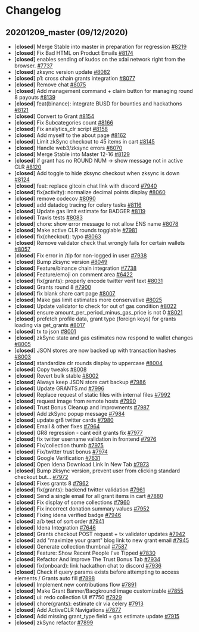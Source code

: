 # Changelog

## 20201209_master (09/12/2020)
- [**closed**] Merge Stable into master in preparation for regression [#8219](https://github.com/gitcoinco/web/pull/8219)
- [**closed**] Fix Bad HTML on Product Emails [#8174](https://github.com/gitcoinco/web/pull/8174)
- [**closed**] enables sending of kudos on the xdai network right from the browser. [#7737](https://github.com/gitcoinco/web/pull/7737)
- [**closed**] zksync version update [#8082](https://github.com/gitcoinco/web/pull/8082)
- [**closed**] p1: cross chain grants integration [#8077](https://github.com/gitcoinco/web/pull/8077)
- [**closed**] Remove chat [#8075](https://github.com/gitcoinco/web/pull/8075)
- [**closed**] Add management command + claim button for managing round 8 payouts [#8139](https://github.com/gitcoinco/web/pull/8139)
- [**closed**] feat(binance): integrate BUSD for bounties and hackathons [#8121](https://github.com/gitcoinco/web/pull/8121)
- [**closed**] Convert to Grant [#8154](https://github.com/gitcoinco/web/pull/8154)
- [**closed**] Fix Subcategories count [#8166](https://github.com/gitcoinco/web/pull/8166)
- [**closed**] Fix analytics_clr script [#8158](https://github.com/gitcoinco/web/pull/8158)
- [**closed**] Add myself to the about page [#8162](https://github.com/gitcoinco/web/pull/8162)
- [**closed**] Limit zkSync checkout to 45 items in cart [#8145](https://github.com/gitcoinco/web/pull/8145)
- [**closed**] Handle web3/zksync errors [#8070](https://github.com/gitcoinco/web/pull/8070)
- [**closed**] Merge Stable into Master 12-16 [#8129](https://github.com/gitcoinco/web/pull/8129)
- [**closed**] if grant has no ROUND NUM -> show message not in active CLR [#8120](https://github.com/gitcoinco/web/pull/8120)
- [**closed**] Add toggle to hide zksync checkout when zksync is down [#8124](https://github.com/gitcoinco/web/pull/8124)
- [**closed**] feat: replace gitcoin chat link with discord [#7940](https://github.com/gitcoinco/web/pull/7940)
- [**closed**] fix(activity): normalize decimal points display [#8060](https://github.com/gitcoinco/web/pull/8060)
- [**closed**] remove codecov [#8090](https://github.com/gitcoinco/web/pull/8090)
- [**closed**] add datadog tracing for celery tasks [#8116](https://github.com/gitcoinco/web/pull/8116)
- [**closed**] Update gas limit estimate for BADGER [#8119](https://github.com/gitcoinco/web/pull/8119)
- [**closed**] Travis tests [#8083](https://github.com/gitcoinco/web/pull/8083)
- [**closed**] chore: show error message to not allow ENS name [#8078](https://github.com/gitcoinco/web/pull/8078)
- [**closed**] Make active CLR rounds togglable [#7981](https://github.com/gitcoinco/web/pull/7981)
- [**closed**] fix(checkout): typo [#8063](https://github.com/gitcoinco/web/pull/8063)
- [**closed**] Remove validator check that wrongly fails for certain wallets [#8057](https://github.com/gitcoinco/web/pull/8057)
- [**closed**] Fix error in /tip for non-logged in user [#7938](https://github.com/gitcoinco/web/pull/7938)
- [**closed**] Bump zksync version [#8049](https://github.com/gitcoinco/web/pull/8049)
- [**closed**] Feature/binance chain integration [#7738](https://github.com/gitcoinco/web/pull/7738)
- [**closed**] Feature/emoji on comment area [#6422](https://github.com/gitcoinco/web/pull/6422)
- [**closed**] fix(grants): properly encode twitter verif text [#8031](https://github.com/gitcoinco/web/pull/8031)
- [**closed**] Grants round 8 [#7900](https://github.com/gitcoinco/web/pull/7900)
- [**closed**] fix blank share cart page [#8007](https://github.com/gitcoinco/web/pull/8007)
- [**closed**] Make gas limit estimates more conservative [#8025](https://github.com/gitcoinco/web/pull/8025)
- [**closed**] Update validator to check for out of gas condition [#8022](https://github.com/gitcoinco/web/pull/8022)
- [**closed**] ensure amount_per_period_minus_gas_price is not 0  [#8021](https://github.com/gitcoinco/web/pull/8021)
- [**closed**] prefetch profile data, grant type (foreign keys) for grants loading via get_grants [#8017](https://github.com/gitcoinco/web/pull/8017)
- [**closed**] tx to json [#8001](https://github.com/gitcoinco/web/pull/8001)
- [**closed**] zkSync state and gas estimates now respond to wallet changes [#8005](https://github.com/gitcoinco/web/pull/8005)
- [**closed**] JSON stores are now backed up with transaction hashes [#8003](https://github.com/gitcoinco/web/pull/8003)
- [**closed**] standardize clr rounds display to uppercase [#8004](https://github.com/gitcoinco/web/pull/8004)
- [**closed**] Copy tweaks [#8008](https://github.com/gitcoinco/web/pull/8008)
- [**closed**] Revert bulk stable [#8002](https://github.com/gitcoinco/web/pull/8002)
- [**closed**] Always keep JSON store cart backup [#7986](https://github.com/gitcoinco/web/pull/7986)
- [**closed**] Update GRANTS.md [#7996](https://github.com/gitcoinco/web/pull/7996)
- [**closed**] Replace request of static files with internal files [#7992](https://github.com/gitcoinco/web/pull/7992)
- [**closed**] request image from remote hosts [#7990](https://github.com/gitcoinco/web/pull/7990)
- [**closed**] Trust Bonus Cleanup and Improvments [#7987](https://github.com/gitcoinco/web/pull/7987)
- [**closed**] Add zkSync popup message [#7984](https://github.com/gitcoinco/web/pull/7984)
- [**closed**] update gr8 twitter cards [#7980](https://github.com/gitcoinco/web/pull/7980)
- [**closed**] Email & other fixes [#7964](https://github.com/gitcoinco/web/pull/7964)
- [**closed**] GR8 regression - cant edit grants fix [#7977](https://github.com/gitcoinco/web/pull/7977)
- [**closed**] fix twitter username validation in frontend [#7976](https://github.com/gitcoinco/web/pull/7976)
- [**closed**] Fix/collection thumb [#7975](https://github.com/gitcoinco/web/pull/7975)
- [**closed**] Fix/twitter trust bonus [#7974](https://github.com/gitcoinco/web/pull/7974)
- [**closed**] Google Verification [#7631](https://github.com/gitcoinco/web/pull/7631)
- [**closed**] Open Idena Download Link In New Tab [#7973](https://github.com/gitcoinco/web/pull/7973)
- [**closed**] Bump zksync version, prevent user from clicking standard checkout but… [#7972](https://github.com/gitcoinco/web/pull/7972)
- [**closed**] Fixes grants 8 [#7962](https://github.com/gitcoinco/web/pull/7962)
- [**closed**] fix(grants): backend twitter validation [#7961](https://github.com/gitcoinco/web/pull/7961)
- [**closed**] Send a single email for all grant  items in cart [#7880](https://github.com/gitcoinco/web/pull/7880)
- [**closed**] Fix display of some collections [#7960](https://github.com/gitcoinco/web/pull/7960)
- [**closed**] Fix incorrect donation summary values [#7952](https://github.com/gitcoinco/web/pull/7952)
- [**closed**] Fixing idena verified badge [#7946](https://github.com/gitcoinco/web/pull/7946)
- [**closed**] a/b test of sort order [#7941](https://github.com/gitcoinco/web/pull/7941)
- [**closed**] Idena Integration [#7646](https://github.com/gitcoinco/web/pull/7646)
- [**closed**] Grants checkout POST request + tx validator updates [#7942](https://github.com/gitcoinco/web/pull/7942)
- [**closed**] add "maximize your grant" blog link to new grant email [#7945](https://github.com/gitcoinco/web/pull/7945)
- [**closed**] Generate collection thumbnail [#7587](https://github.com/gitcoinco/web/pull/7587)
- [**closed**] Feature: Show Recent People I've Tipped [#7830](https://github.com/gitcoinco/web/pull/7830)
- [**closed**] Refactor And Improve The Trust Bonus Tab [#7934](https://github.com/gitcoinco/web/pull/7934)
- [**closed**] fix(onboard): link hackathon chat to discord [#7936](https://github.com/gitcoinco/web/pull/7936)
- [**closed**] Check if query params exists before attempting to access elements / Grants auto fill [#7898](https://github.com/gitcoinco/web/pull/7898)
- [**closed**] Implement new contributions flow [#7891](https://github.com/gitcoinco/web/pull/7891)
- [**closed**] Make Grant Banner/Bacgkround image customizable [#7855](https://github.com/gitcoinco/web/pull/7855)
- [**closed**] ui: redo collection UI #7750 [#7929](https://github.com/gitcoinco/web/pull/7929)
- [**closed**] chore(grants): estimate clr via celery [#7913](https://github.com/gitcoinco/web/pull/7913)
- [**closed**] Add ActiveCLR Navigations [#7877](https://github.com/gitcoinco/web/pull/7877)
- [**closed**] Add missing grant_type field + gas estimate update [#7915](https://github.com/gitcoinco/web/pull/7915)
- [**closed**] zkSync refactor [#7899](https://github.com/gitcoinco/web/pull/7899)
